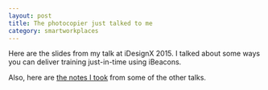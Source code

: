 ```yaml
---
layout: post
title: The photocopier just talked to me
category: smartworkplaces
---
```


Here are the slides from my talk at iDesignX 2015. I talked about some ways you can deliver training just-in-time using iBeacons.

<script async class="speakerdeck-embed" data-id="eab05437046a40aea9bcc520ba553427" data-ratio="1.33333333333333" src="//speakerdeck.com/assets/embed.js"></script>

Also, here are <a href="https://www.pinterest.com/blairrorani/visual-note-taking/" target="_blank">the notes I took</a> from some of the other talks.
